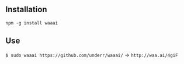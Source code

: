 ## Installation

`npm -g install waaai`

## Use

`$ sudo waaai https://github.com/underr/waaai/` → `http://waa.ai/4giF`
